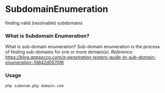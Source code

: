 # SubdomainEnumeration
finding valid (resolvable) subdomains

### What is Subdomain Enumeration?
What is sub-domain enumeration? Sub-domain enumeration is the process of finding sub-domains for one or more domain(s). *Reference: https://blog.appsecco.com/a-penetration-testers-guide-to-sub-domain-enumeration-7d842d5570f6*

### Usage
`php subenum.php domain.com`
